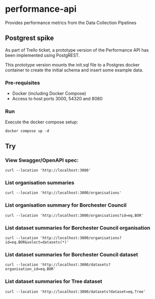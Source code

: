 # performance-api
Provides performance metrics from the Data Collection Pipelines

## Postgrest spike

As part of Trello ticket, a prototype version of the Performance API has been implemented using PostgREST.

This prototype version mounts the init.sql file to a Postgres docker container to create the initial schema and insert
some example data.

### Pre-requisites

 * Docker (including Docker Compose)
 * Access to host ports 3000, 54320 and 8080

### Run

Execute the docker compose setup:

```
docker compose up -d
```

## Try

### View Swagger/OpenAPI spec:

```
curl --location 'http://localhost:3000'
```

### List organisation summaries

```
curl --location 'http://localhost:3000/organisations'
```

### List organisation summary for Borchester Council

```
curl --location 'http://localhost:3000/organisations?id=eq.BOR'
```

### List dataset summaries for Borchester Council organisation

```
curl --location 'http://localhost:3000/organisations?id=eq.BOR&select=datasets(*)'
```

### List dataset summaries for Borchester Council dataset

```
curl --location 'http://localhost:3000/datasets?organisation_id=eq.BOR'
```

### List dataset summaries for Tree dataset

```
curl --location 'http://localhost:3000/datasets?dataset=eq.Tree'
```